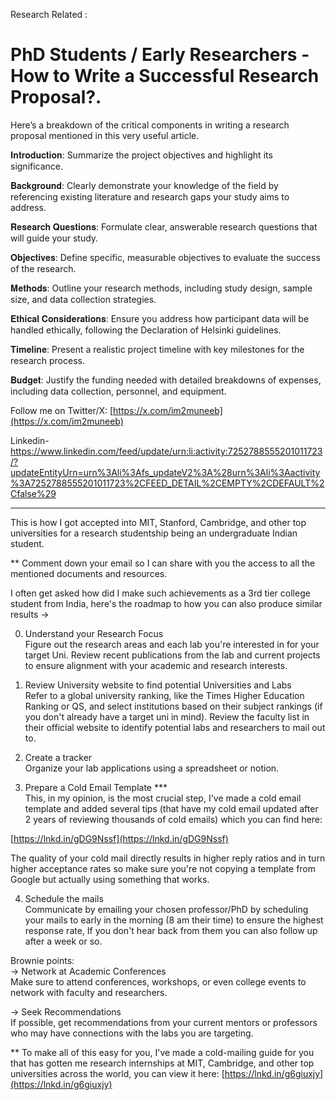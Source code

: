 Research Related :
# PhD Students / Early Researchers - How to Write a Successful Research Proposal?.  
  
Here’s a breakdown of the critical components in writing a research proposal mentioned in this very useful article.  
  
𝐈𝐧𝐭𝐫𝐨𝐝𝐮𝐜𝐭𝐢𝐨𝐧: Summarize the project objectives and highlight its significance.  
  
𝐁𝐚𝐜𝐤𝐠𝐫𝐨𝐮𝐧𝐝: Clearly demonstrate your knowledge of the field by referencing existing literature and research gaps your study aims to address.  
  
𝐑𝐞𝐬𝐞𝐚𝐫𝐜𝐡 𝐐𝐮𝐞𝐬𝐭𝐢𝐨𝐧𝐬: Formulate clear, answerable research questions that will guide your study.  
  
𝐎𝐛𝐣𝐞𝐜𝐭𝐢𝐯𝐞𝐬: Define specific, measurable objectives to evaluate the success of the research.  
  
𝐌𝐞𝐭𝐡𝐨𝐝𝐬: Outline your research methods, including study design, sample size, and data collection strategies.  
  
𝐄𝐭𝐡𝐢𝐜𝐚𝐥 𝐂𝐨𝐧𝐬𝐢𝐝𝐞𝐫𝐚𝐭𝐢𝐨𝐧𝐬: Ensure you address how participant data will be handled ethically, following the Declaration of Helsinki guidelines.  
  
𝐓𝐢𝐦𝐞𝐥𝐢𝐧𝐞: Present a realistic project timeline with key milestones for the research process.  
  
𝐁𝐮𝐝𝐠𝐞𝐭: Justify the funding needed with detailed breakdowns of expenses, including data collection, personnel, and equipment.  
  
Follow me on Twitter/X: [https://x.com/im2muneeb](https://x.com/im2muneeb)

Linkedin- https://www.linkedin.com/feed/update/urn:li:activity:7252788555201011723/?updateEntityUrn=urn%3Ali%3Afs_updateV2%3A%28urn%3Ali%3Aactivity%3A7252788555201011723%2CFEED_DETAIL%2CEMPTY%2CDEFAULT%2Cfalse%29

---

This is how I got accepted into MIT, Stanford, Cambridge, and other top universities for a research studentship being an undergraduate Indian student.  
  
** Comment down your email so I can share with you the access to all the mentioned documents and resources.  
  
I often get asked how did I make such achievements as a 3rd tier college student from India, here's the roadmap to how you can also produce similar results ->  
  
0. Understand your Research Focus  
Figure out the research areas and each lab you're interested in for your target Uni. Review recent publications from the lab and current projects to ensure alignment with your academic and research interests.  
  
1. Review University website to find potential Universities and Labs  
Refer to a global university ranking, like the Times Higher Education Ranking or QS, and select institutions based on their subject rankings (if you don't already have a target uni in mind). Review the faculty list in their official website to identify potential labs and researchers to mail out to.  
  
2. Create a tracker  
Organize your lab applications using a spreadsheet or notion.  
  
3. Prepare a Cold Email Template ***  
This, in my opinion, is the most crucial step, I've made a cold email template and added several tips (that have my cold email updated after 2 years of reviewing thousands of cold emails) which you can find here:  
  
[https://lnkd.in/gDG9Nssf](https://lnkd.in/gDG9Nssf)  
  
The quality of your cold mail directly results in higher reply ratios and in turn higher acceptance rates so make sure you're not copying a template from Google but actually using something that works.  
  
4. Schedule the mails  
Communicate by emailing your chosen professor/PhD by scheduling your mails to early in the morning (8 am their time) to ensure the highest response rate, If you don't hear back from them you can also follow up after a week or so.  
  
  
Brownie points:  
-> Network at Academic Conferences  
Make sure to attend conferences, workshops, or even college events to network with faculty and researchers.  
  
-> Seek Recommendations  
If possible, get recommendations from your current mentors or professors who may have connections with the labs you are targeting.  
  
  
** To make all of this easy for you, I've made a cold-mailing guide for you that has gotten me research internships at MIT, Cambridge, and other top universities across the world, you can view it here: [https://lnkd.in/g6giuxjy](https://lnkd.in/g6giuxjy)